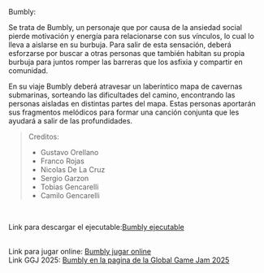 Bumbly:

Se trata de Bumbly, un personaje que por causa de la ansiedad social pierde motivación y energía para relacionarse con sus vínculos, lo cual lo lleva a aislarse en su burbuja. Para salir de esta sensación, deberá esforzarse por buscar a otras personas que también habitan su propia burbuja para juntos romper las barreras que los asfixia y compartir en comunidad.

En su viaje Bumbly deberá atravesar un laberíntico mapa de cavernas submarinas, sorteando las dificultades del camino, encontrando las personas aisladas en distintas partes del mapa. Estas personas aportarán sus fragmentos melódicos para formar una canción conjunta que les ayudará a salir de las profundidades.

> Creditos:
> 
> * Gustavo Orellano
> * Franco Rojas
> * Nicolas De La Cruz
> * Sergio Garzon
> * Tobias Gencarelli
> * Camilo Gencarelli

<br />

Link para descargar el ejecutable:<a href="https://ggjv4.s3.us-west-1.amazonaws.com/files/games/2025/301415/exec/Bumbly.zip?VersionId=dHcuwZVNIgg3Mt4sR3kd0Hyzyy9HXw6y">Bumbly ejecutable</a> 

<br />
Link para jugar online: <a href="https://play.unity.com/en/games/aaad4896-56a4-47d6-b483-0f99c8a2749d/bumbly">Bumbly jugar online</a> 

<br />
Link GGJ 2025: <a href="https://globalgamejam.org/games/2025/bumbly-5">Bumbly en la pagina de la Global Game Jam 2025</a>



